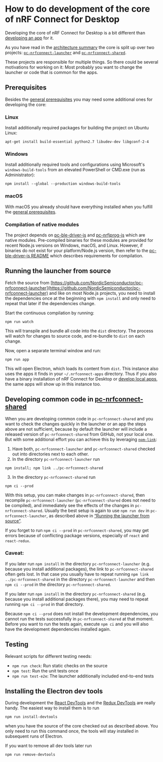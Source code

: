 ---
---

# How to do development of the core of nRF Connect for Desktop

Developing the core of nRF Connect for Desktop is a bit different than
[developing an app](./app_development) for it.

As you have read in the [architecture summary](./getting_started#the-core) the
core is split up over two projects:
[`pc-nrfconnect-launcher`](https://github.com/NordicSemiconductor/pc-nrfconnect-launcher)
and
[`pc-nrfconnect-shared`](https://github.com/NordicSemiconductor/pc-nrfconnect-shared).

These projects are responsible for multiple things. So there could be several
motivations for working on it: Most probably you want to change the launcher or
code that is common for the apps.

## Prerequisites

Besides the [general prerequisites](./getting_started#prerequisites) you may
need some additional ones for developing the core:

### Linux

Install additionally required packages for building the project on Ubuntu Linux:

    apt-get install build-essential python2.7 libudev-dev libgconf-2-4

### Windows

Install additionally required tools and configurations using Microsoft's
`windows-build-tools` from an elevated PowerShell or CMD.exe (run as
Administrator):

    npm install --global --production windows-build-tools

### macOS

With macOS you already should have everything installed when you fulfill the
[general prerequisites](./getting_started#prerequisites).

### Compilation of native modules

The project depends on
[pc-ble-driver-js](https://github.com/NordicSemiconductor/pc-ble-driver-js) and
[pc-nrfjprog-js](https://github.com/NordicSemiconductor/pc-nrfjprog-js) which
are native modules. Pre-compiled binaries for these modules are provided for
recent Node.js versions on Windows, macOS, and Linux. However, if binaries do
not exist for your platform/Node.js version, then refer to the
[pc-ble-driver-js README](https://github.com/NordicSemiconductor/pc-ble-driver-js)
which describes requirements for compilation.

## Running the launcher from source

Fetch the source from
[https://github.com/NordicSemiconductor/pc-nrfconnect-launcher](https://github.com/NordicSemiconductor/pc-nrfconnect-launcher)
and like on most Node.js projects, you need to install the dependencies once at
the beginning with `npm install` and only need to repeat that later if the
dependencies change.

Start the continuous compilation by running:

    npm run watch

This will transpile and bundle all code into the `dist` directory. The process
will watch for changes to source code, and re-bundle to `dist` on each change.

Now, open a separate terminal window and run:

    npm run app

This will open Electron, which loads its content from `dist`. This instance also
uses the apps it finds in your `~/.nrfconnect-apps` directory. Thus if you also
have a binary installation of nRF Connect for Desktop or
[develop local apps](./app_development), the same apps will show up in this
instance too.

## Developing common code in [pc-nrfconnect-shared](https://github.com/NordicSemiconductor/pc-nrfconnect-shared)

When you are developing common code in `pc-nrfconnect-shared` and you want to
check the changes quickly in the launcher or an app the steps above are not
sufficient, because by default the launcher will include a released version of
`pc-nrfconnect-shared` from GitHub, not your local one. But with some additional
effort you can achieve this by leveraging
[`npm-link`](https://docs.npmjs.com/cli/link):

1. Have both, `pc-nrfconnect-launcher` and `pc-nrfconnect-shared` checked out
   into directories next to each other.
2. In the directory `pc-nrfconnect-launcher` run
```
npm install; npm link ../pc-nrfconnect-shared
```
3. In the directory `pc-nrfconnect-shared` run
```
npm ci --prod
```

With this setup, you can make changes in `pc-nrfconnect-shared`, then recompile
`pc-nrfconnect-launcher` (`pc-nrfconnect-shared` does not need to be compiled),
and immediately see the effects of the changes in `pc-nrfconnect-shared`.
Usually the best setup is again to use `npm run dev` in
`pc-nrfconnect-launcher`, as described above in
[“Running the launcher from source”](#running-the-launcher-from-source).

If you forget to run `npm ci --prod` in `pc-nrfconnect-shared`, you may get
errors because of conflicting package versions, especially of `react` and
`react-redux`.

### Caveat:

If you later run `npm install` in the directory `pc-nrfconnect-launcher` (e.g.
because you install additional packages), the link to `pc-nrfconnect-shared`
often gets lost. In that case you usually have to repeat running
`npm link ../pc-nrfconnect-shared` in the directory `pc-nrfconnect-launcher` and
then `npm ci --prod` in the directory `pc-nrfconnect-shared`.

If you later run `npm install` in the directory `pc-nrfconnect-shared` (e.g.
because you install additional packages there), you may need to repeat running
`npm ci --prod` in that directory.

Because `npm ci --prod` does not install the development dependencies, you
cannot run the tests successfully in `pc-nrfconnect-shared` at that moment.
Before you want to run the tests again, execute `npm ci` and you will also have
the development dependencies installed again.

## Testing

Relevant scripts for different testing needs:

- `npm run check`: Run static checks on the source
- `npm test`: Run the unit tests once
- `npm run test-e2e`: The launcher additionally included end-to-end tests

## Installing the Electron dev tools

During development the
[React DevTools](https://github.com/facebook/react/tree/master/packages/react-devtools)
and the [Redux DevTools](https://github.com/zalmoxisus/redux-devtools-extension)
are really handy. The easiest way to install them is to run

    npm run install-devtools

when you have the source of the core checked out as described above. You only
need to run this command once, the tools will stay installed in subsequent runs
of Electron.

If you want to remove all dev tools later run

    npm run remove-devtools
